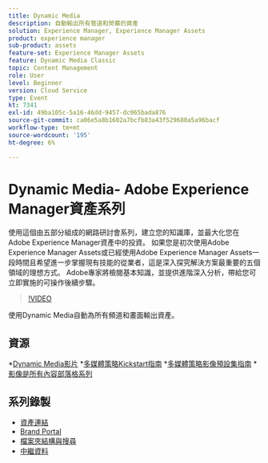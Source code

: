 ```yaml
---
title: Dynamic Media
description: 自動輸出所有管道和熒幕的資產
solution: Experience Manager, Experience Manager Assets
product: experience manager
sub-product: assets
feature-set: Experience Manager Assets
feature: Dynamic Media Classic
topic: Content Management
role: User
level: Beginner
version: Cloud Service
type: Event
kt: 7341
exl-id: 49ba105c-5a16-46dd-9457-dc065bada876
source-git-commit: ca06e5a8b1602a7bcfb83a43f529680a5a96bacf
workflow-type: tm+mt
source-wordcount: '195'
ht-degree: 6%

---
```


# Dynamic Media- Adobe Experience Manager資產系列

使用這個由五部分組成的網路研討會系列，建立您的知識庫，並最大化您在Adobe Experience Manager資產中的投資。 如果您是初次使用Adobe Experience Manager Assets或已經使用Adobe Experience Manager Assets一段時間且希望進一步掌握現有技能的從業者，這是深入探究解決方案最重要的五個領域的理想方式。 Adobe專家將檢閱基本知識，並提供進階深入分析，帶給您可立即實施的可操作後續步驟。

>[!VIDEO](https://video.tv.adobe.com/v/332132/?quality=12&learn=on&hidetitle=true)

使用Dynamic Media自動為所有頻道和畫面輸出資產。

## 資源

*[Dynamic Media影片](https://experienceleague.adobe.com/docs/experience-manager-learn/assets/dynamic-media/dynamic-media-overview-feature-video-use.html#dynamic-media)
*[多媒體策略Kickstart指南](https://www.adobe.com/content/dam/www/us/en/experience-manager/pdfs/dynamic-media-kickstart-guide-2019.pdf)
*[多媒體策略影像預設集指南](https://www.adobe.com/content/dam/www/us/en/experience-manager/pdfs/dynamic-media-image-preset-guide.pdf)
*[影像是所有內容部落格系列](https://business.adobe.com/blog/basics/image-is-everything-part-1-has-your-rich-media-strategy-expired)

## 系列錄製

* [資產連結](asset-link.md)
* [Brand Portal](brand-portal.md)
* [檔案夾結構與搜尋](folder-structure-search.md)
* [中繼資料](metadata.md)
